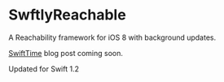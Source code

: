 # SwftlyReachable

A Reachability framework for iOS 8 with background updates.

[SwiftTime](http://swiftti.me) blog post coming soon.

Updated for Swift 1.2
